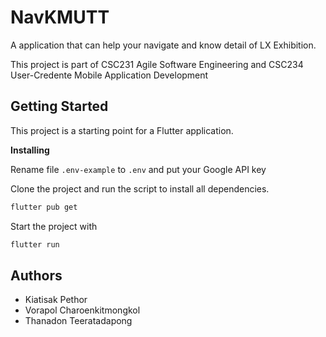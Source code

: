 # NavKMUTT

A application that can help your navigate and know detail of LX Exhibition.

This project is part of CSC231 Agile Software Engineering and CSC234 User-Credente Mobile Application Development



## Getting Started

This project is a starting point for a Flutter application. 

**Installing**

Rename file `.env-example` to `.env` and put your Google API key

Clone the project and run the script to install all dependencies.

```bash
flutter pub get
```

Start the project with

```bash
flutter run
```
## Authors
- Kiatisak Pethor
- Vorapol Charoenkitmongkol
- Thanadon Teeratadapong
